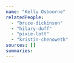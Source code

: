 ```yaml
---
name: "Kelly Osbourne"
relatedPeople:
  - "bruce-dickinson"
  - "hilary-duff"
  - "pixie-lott"
  - "kristin-chenoweth"
sources: []
summaries:
---
```


